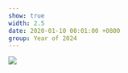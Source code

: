 ```yaml
---
show: true
width: 2.5
date: 2020-01-10 00:01:00 +0800
group: Year of 2024
---
```

<div>
  <img src="{{ 'assets/images/etc/daily2.jpg' | relative_url }}" class="img-fluid rounded" >
</div>


